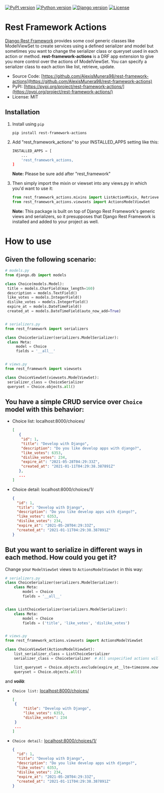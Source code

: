 [![PyPI version](https://badge.fury.io/py/rest-framework-actions.svg)](https://badge.fury.io/py/rest-framework-actions)
[![Python version](https://img.shields.io/pypi/pyversions/rest-framework-actions)](https://img.shields.io/pypi/pyversions/rest-framework-actions)
[![Django version](https://img.shields.io/pypi/djversions/rest-framework-actions)](https://img.shields.io/pypi/djversions/rest-framework-actions)
[![License](https://img.shields.io/pypi/l/rest-framework-actions)](https://img.shields.io/pypi/l/rest-framework-actions)

# Rest Framework Actions

[Django Rest Framework](https://www.django-rest-framework.org/) provides some cool generic classes like ModelViewSet to
create services using a defined serializer and model but sometimes you want to change the serializer class or queryset
used in each action or method.
**rest-framework-actions** is a DRF app extension to give you more control over the actions of ModelViewSet. You can
specify a serializer class to each action like list, retrieve, update.

* Source
  Code: [https://github.com/AlexisMunera98/rest-framework-actions](https://github.com/AlexisMunera98/rest-framework-actions)
* PyPI: [https://pypi.org/project/rest-framework-actions/](https://pypi.org/project/rest-framework-actions/)
* License: MIT

## Installation

1. Install using  `pip`
   ```shell
   pip install rest-framework-actions
   ```
2. Add "rest_framework_actions" to your INSTALLED_APPS setting like this:
    ```python
    INSTALLED_APPS = [
        ...
        'rest_framework_actions,
    ]
   ```

   **Note:** Please be sure add after "rest_framework"


3. Then simply import the mixin or viewset into any views.py in which you'd want to use it:
   ```python
   from rest_framework_actions.mixins import ListActionMixin, RetrieveActionMixin, CreateActionMixin, UpdateActionMixin
   from rest_framework_actions.viewsets import ActionsModelViewSet
   ```

   **Note:** This package is built on top of Django Rest Framework's generic views and serializers, so it presupposes
   that Django Rest Framework is installed and added to your project as well.

# How to use

## Given the following scenario:

   ```python
   # models.py
from django.db import models

class Choice(models.Model):
    title = models.CharField(max_length=160)
    description = models.TextField()
    like_votes = models.IntegerField()
    dislike_votes = models.IntegerField()
    expire_at = models.DateTimeField()
    created_at = models.DateTimeField(auto_now_add=True)


# serializers.py
from rest_framework import serializers

class ChoiceSerializer(serializers.ModelSerializer):
    class Meta:
        model = Choice
        fields = '__all__'


# views.py
from rest_framework import viewsets

class ChoiceViewSet(viewsets.ModelViewSet):
    serializer_class = ChoiceSerializer
    queryset = Choice.objects.all()
   ```

## You have a simple CRUD service over `Choice` model with this behavior:

- Choice list: localhost:8000/choices/
   ```json
   [
      {
       "id": 1,
       "title": "Develop with Django",
       "description": "Do you like develop apps with django?",
       "like_votes": 6353,
       "dislike_votes": 234,
       "expire_at": "2021-05-28T04:29:33Z",
       "created_at": "2021-01-11T04:29:38.387891Z"
      },
      ...
  ]
   ```

- Choice detail: localhost:8000/choices/1/
  ```json
  {
    "id": 1,
    "title": "Develop with Django",
    "description": "Do you like develop apps with django?",
    "like_votes": 6353,
    "dislike_votes": 234,
    "expire_at": "2021-05-28T04:29:33Z",
    "created_at": "2021-01-11T04:29:38.387891Z"
  }
  ```

## But you want to serialize in different ways in each method. How could you get it?

Change your `ModelViewSet` views to `ActionsModelViewSet` in this way:

```python
# serializers.py
class ChoiceSerializer(serializers.ModelSerializer):
    class Meta:
        model = Choice
        fields = '__all__'


class ListChoiceSerializer(serializers.ModelSerializer):
    class Meta:
        model = Choice
        fields = ('title', 'like_votes', 'dislike_votes')


# views.py
from rest_framework_actions.viewsets import ActionsModelViewSet

class ChoiceViewSet(ActionsModelViewSet):
    list_serializer_class = ListChoiceSerializer
    serializer_class = ChoiceSerializer  # All unspecified actions will use this as default

    list_queryset = Choice.objects.exclude(expire_at__lte=timezone.now())  # Even you can use different queryset to list
    queryset = Choice.objects.all()

```

and ***voilà***:

- `Choice list:` [localhost:8000/choices/](localhost:8000/choices/)
   ```json
   [
    {
        "title": "Develop with Django",
        "like_votes": 6353,
        "dislike_votes": 234
    }
    ...
  ]
   ```

- `Choice detail:` [localhost:8000/choices/1/](localhost:8000/choices/1/)
  ```json
  {
    "id": 1,
    "title": "Develop with Django",
    "description": "Do you like develop apps with django?",
    "like_votes": 6353,
    "dislike_votes": 234,
    "expire_at": "2021-05-28T04:29:33Z",
    "created_at": "2021-01-11T04:29:38.387891Z"
  }
  ```


